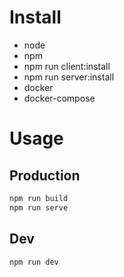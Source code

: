 # Install

- node
- npm
- npm run client:install
- npm run server:install
- docker
- docker-compose

# Usage

## Production

```sh
npm run build
npm run serve
```

## Dev

```sh
npm run dev
```
